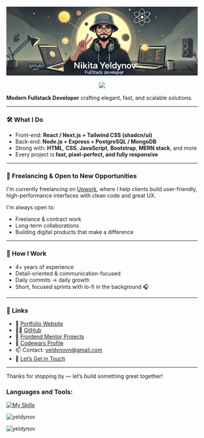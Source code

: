 <!-- <h1 align="center"><a href="https://www.upwork.com/freelancers/~01666af90b1c137ab9" target="_blank" rel="noopener noreferrer"> Hey, I'm Nikita</a></strong> </h1> 
<h1 align="center"><b>Hi , I'm Nikita Yeldynov </b><img src="https://media.giphy.com/media/hvRJCLFzcasrR4ia7z/giphy.gif" width="35"></h1>
-->

![Header](./gh-apr.png)
<p align="center">
<a href="https://github.com/DenverCoder1/readme-typing-svg">
  <img src="https://readme-typing-svg.herokuapp.com?font=Time+New+Roman&color=cyan&size=25&center=true&vCenter=true&width=600&height=100&lines=Hi,+I'm+Nikita+Yeldynov!;Front-End+Developer;Passionate+about+UI/UX;Freelancing+on+Upwork+💼;Loves+Figma,+Tailwind+%26+React;Daily+Commits+Keep+Me+Motivated;Let's+Build+Something+Great+Together!+🚀">
</a>
</p>

**Modern Fullstack Developer** crafting elegant, fast, and scalable solutions.

---

### 🛠️ What I Do

- Front-end: **React / Next.js + Tailwind CSS (shadcn/ui)**  
- Back-end: **Node.js + Express + PostgreSQL / MongoDB**  
- Strong with: **HTML**, **CSS**, **JavaScript**, **Bootstrap**, **MERN stack**, and more  
- Every project is **fast, pixel-perfect, and fully responsive**

---

### 💼 Freelancing & Open to New Opportunities

I'm currently freelancing on [Upwork](https://www.upwork.com/freelancers/~01666af90b1c137ab9), where I help clients build user-friendly, high-performance interfaces with clean code and great UX.

I'm always open to:
- Freelance & contract work  
- Long-term collaborations  
- Building digital products that make a difference  

---

### 🌱 How I Work

- 4+ years of experience  
- Detail-oriented & communication-focused  
- Daily commits → daily growth  
- Short, focused sprints with lo-fi in the background 🎧

---

### 📌 Links

- 💼 [Portfolio Website](https://yeldynov.tech/)
- 👨‍💻 [GitHub](https://github.com/yeldynov)
- 🧪 [Frontend Mentor Projects](https://www.frontendmentor.io/profile/yeldynov)
- 🧠 [Codewars Profile](https://www.codewars.com/users/yeldynov%20/)
- 📫 Contact: [yeldynovn@gmail.com](mailto:yeldynovn@gmail.com)
- 🤝 [Let’s Get in Touch](https://yeldynov.tech/contacts)

---

Thanks for stopping by — let’s build something great together!


<!-- <p align="left"> <img src="https://komarev.com/ghpvc/?username=yeldynov&label=Profile%20views&color=0e75b6&style=flat" alt="yeldynov" /> </p> -->



<h3 align="left">Languages and Tools:</h3>

[![My Skills](https://skillicons.dev/icons?i=figma,xd,css,html,js,ts,sass,less,tailwind,bootstrap,materialui,alpinejs,react,redux,nextjs,gatsby,threejs,unity,postman,regex,bots,nodejs,express,php,mongodb,mysql,postgres,sqlite,prisma,docker,linux,git,md,vercel,netlify,appwrite,azure,vite,yarn,npm,ps)](https://github.com/yeldynov)

<!-- COUNTER -->
 <p align="left"> <img src="https://komarev.com/ghpvc/?username=yeldynov&label=Profile%20views&color=0e75b6&style=flat" alt="yeldynov" /> </p>
 <!--  ![Alt text](https://spotify-recently-played-readme.vercel.app/api?user=31bfl3erxlqc7aijuqtq4yhs6hle) -->
 
 <p><img align="left" src="https://github-readme-stats.vercel.app/api/top-langs?username=yeldynov&&show_icons=true&theme=one_dark_pro&locale=en&layout=compact" alt="yeldynov" /></p> 


 <!--  <a href="https://git.io/streak-stats"><img src="https://streak-stats.demolab.com?user=yeldynov&theme=one_dark_pro&card_height=160" alt="GitHub Streak" /></a>  -->

<!-- <p><img align="center" src="https://github-readme-streak-stats.herokuapp.com/?user=yeldynov&" alt="yeldynov" /></p> -->

<!--[![Ashutosh's github activity graph](https://github-readme-activity-graph.vercel.app/graph?username=yeldynov&theme=react-dark&height=300)](https://github.com/ashutosh00710/github-readme-activity-graph) -->



